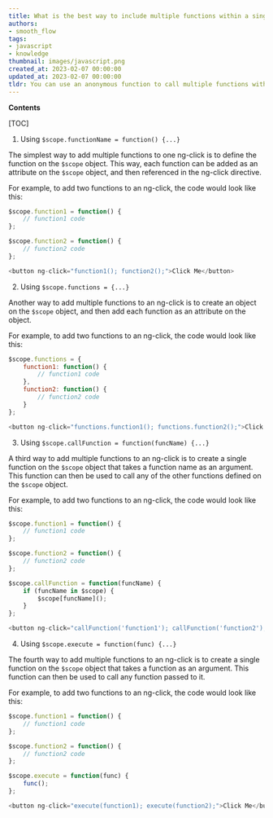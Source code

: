 ```yaml
---
title: What is the best way to include multiple functions within a single ng-click?
authors:
- smooth_flow
tags:
- javascript
- knowledge
thumbnail: images/javascript.png
created_at: 2023-02-07 00:00:00
updated_at: 2023-02-07 00:00:00
tldr: You can use an anonymous function to call multiple functions within an ng-click.
---
```


**Contents**

[TOC]

1. Using `$scope.functionName = function() {...}`

The simplest way to add multiple functions to one ng-click is to define the function on the `$scope` object. This way, each function can be added as an attribute on the `$scope` object, and then referenced in the ng-click directive.

For example, to add two functions to an ng-click, the code would look like this:

```javascript
$scope.function1 = function() {
    // function1 code
};

$scope.function2 = function() {
    // function2 code
};

<button ng-click="function1(); function2();">Click Me</button>
```

2. Using `$scope.functions = {...}`

Another way to add multiple functions to an ng-click is to create an object on the `$scope` object, and then add each function as an attribute on the object.

For example, to add two functions to an ng-click, the code would look like this:

```javascript
$scope.functions = {
    function1: function() {
        // function1 code
    },
    function2: function() {
        // function2 code
    }
};

<button ng-click="functions.function1(); functions.function2();">Click Me</button>
```

3. Using `$scope.callFunction = function(funcName) {...}`

A third way to add multiple functions to an ng-click is to create a single function on the `$scope` object that takes a function name as an argument. This function can then be used to call any of the other functions defined on the `$scope` object.

For example, to add two functions to an ng-click, the code would look like this:

```javascript
$scope.function1 = function() {
    // function1 code
};

$scope.function2 = function() {
    // function2 code
};

$scope.callFunction = function(funcName) {
    if (funcName in $scope) {
        $scope[funcName]();
    }
};

<button ng-click="callFunction('function1'); callFunction('function2');">Click Me</button>
```

4. Using `$scope.execute = function(func) {...}`

The fourth way to add multiple functions to an ng-click is to create a single function on the `$scope` object that takes a function as an argument. This function can then be used to call any function passed to it.

For example, to add two functions to an ng-click, the code would look like this:

```javascript
$scope.function1 = function() {
    // function1 code
};

$scope.function2 = function() {
    // function2 code
};

$scope.execute = function(func) {
    func();
};

<button ng-click="execute(function1); execute(function2);">Click Me</button>
```
